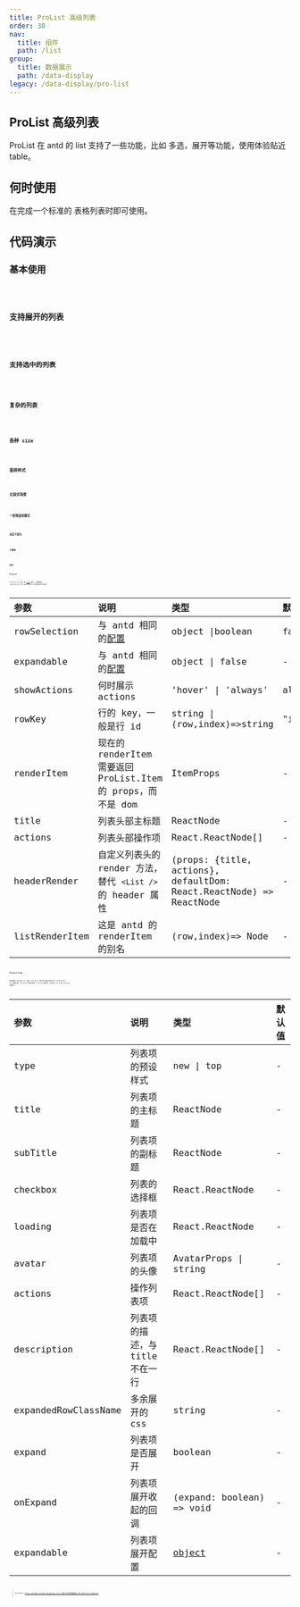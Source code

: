```yaml
---
title: ProList 高级列表
order: 30
nav:
  title: 组件
  path: /list
group:
  title: 数据展示
  path: /data-display
legacy: /data-display/pro-list
---
```


## ProList 高级列表

ProList 在 antd 的 list 支持了一些功能，比如 多选，展开等功能，使用体验贴近 table。

## 何时使用

在完成一个标准的 表格列表时即可使用。

## 代码演示

### 基本使用

<code src="./demo/base.tsx" />

### 支持展开的列表

<code src="./demo/expand.tsx" />

### 支持选中的列表

<code src="./demo/selectedRow.tsx" />

### 复杂的列表

<code src="./demo/complex.tsx" />

### 各种 size

<code src="./demo/size.tsx" />

### 竖排样式

<code src="./demo/layout.tsx" />

### 文段式场景

<code src="./demo/group.tsx" />

### 一些预设的模式

<code src="./demo/special.tsx" />

### 自定义表头

<code src="./demo/headerRender.tsx" />

### 小菜单

<code src="./demo/minMenu.tsx" />

## API

### ProList

ProList 与 antd 的 [List](https://ant.design/components/list-cn/) 相比，主要增加了 rowSelection 和 expandable 来支持选中与筛选

| 参数           | 说明                                                                       | 类型                                                                | 默认值 |
| :------------- | :------------------------------------------------------------------------- | :------------------------------------------------------------------ | :----- |
| rowSelection   | 与 antd 相同的[配置](https://ant.design/components/table-cn/#rowSelection) | object \|boolean                                                    | false  |
| expandable     | 与 antd 相同的[配置](https://ant.design/components/table-cn/#expandable)   | object \| false                                                     | -      |
| showActions    | 何时展示 actions                                                           | 'hover' \| 'always'                                                 | always |
| rowKey         | 行的 key，一般是行 id                                                      | string \| (row,index)=>string                                       | "id"   |
| renderItem     | 现在的 renderItem 需要返回 ProList.Item 的 props，而不是 dom               | ItemProps                                                           | -      |
| title          | 列表头部主标题                                                             | ReactNode                                                           | -      |
| actions        | 列表头部操作项                                                             | React.ReactNode[]                                                   | -      |
| headerRender   | 自定义列表头的 render 方法，替代 `<List />` 的 header 属性                 | (props: {title, actions}, defaultDom: React.ReactNode) => ReactNode | -      |
| listRenderItem | 这是 antd 的 renderItem 的别名                                             | (row,index)=> Node                                                  | -      |

### ProList.Item

如果你的 dataSource 包含 children，我们会将其打平传入到 renderItem 中，但是包含 children 的项会转化了 group 的样式，只支持 title 和 actions 的属性。

| 参数                 | 说明                            | 类型                                                         | 默认值 |
| :------------------- | :------------------------------ | :----------------------------------------------------------- | :----- |
| type                 | 列表项的预设样式                | new \| top                                                   | -      |
| title                | 列表项的主标题                  | ReactNode                                                    | -      |
| subTitle             | 列表项的副标题                  | ReactNode                                                    | -      |
| checkbox             | 列表的选择框                    | React.ReactNode                                              | -      |
| loading              | 列表项是否在加载中              | React.ReactNode                                              | -      |
| avatar               | 列表项的头像                    | AvatarProps \| string                                        | -      |
| actions              | 操作列表项                      | React.ReactNode[]                                            | -      |
| description          | 列表项的描述，与 title 不在一行 | React.ReactNode[]                                            | -      |
| expandedRowClassName | 多余展开的 css                  | string                                                       | -      |
| expand               | 列表项是否展开                  | boolean                                                      | -      |
| onExpand             | 列表项展开收起的回调            | (expand: boolean) => void                                    | -      |
| expandable           | 列表项展开配置                  | [object](https://ant.design/components/table-cn/#expandable) | -      |

> 本组件来源于 https://github.com/ant-design/pro-list，去掉了不必要的依赖包，统一到wetrial-component
